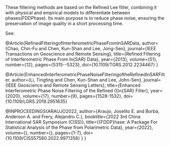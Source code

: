 
These filtering methods are based on the Refined Lee filter, combining it with physical and empirical models to differentiate between phases(FDDPhase). Its main purpose is to reduce phase noise, ensuring the preservation of image quality in a short processing time.


See:

@Article{RefinedFilteringofInterferometricPhaseFromInSARData,
  author={Chao, Chin-Fu and Chen, Kun-Shan and Lee, Jong-Sen},
  journal={IEEE Transactions on Geoscience and Remote Sensing}, 
  title={Refined Filtering of Interferometric Phase From In{SAR} Data}, 
  year={2013},
  volume={51},
  number={12},
  pages={5315--5323},
  doi={10.1109/TGRS.2012.2234467}
}

@Article{EnhancedInterferometricPhaseNoiseFilteringoftheRefinedInSARFilter,
  author={Li, Tingting and Chen, Kun-Shan and Lee, John-Sen},
  journal={IEEE Geoscience and Remote Sensing Letters}, 
  title={Enhanced Interferometric Phase Noise Filtering of the Refined {I}n{SAR} Filter}, 
  year={2020},
  volume={17},
  number={9},
  pages={1528-1532},
  doi={10.1109/LGRS.2019.2951635}

@INPROCEEDINGS{ARAUJO2022, 
author={Araujo, Joselito E. and Borba, Anderson A. and Frery, Alejandro C.}, 
booktitle={2022 3rd China International SAR Symposium (CISS)}, 
title={{FDDP}hase: A Package For Statistical Analysis of the Phase from Polarimetric Data}, 
year={2022}, 
volume={}, 
number={}, 
pages={1-7}, 
doi={10.1109/CISS57580.2022.9971358} }
}
